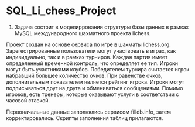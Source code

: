 # SQL_Li_chess_Project

1. Задача состоит в моделирровании структуры базы данных в рамках MySQL международного
шахматного проекта lichess.

Проект создан на основе сервиса по игре в шахматы lichess.org.
Зарегестрированные пользователи могут участвовать в играх, как индивидуально,
так и в рамках турниров. Каждая партия имеет определенный временной контроль, что определяет ее тип.
Игроки  могут быть участниками клубов. Победителем турнира считается игрок набравший большее количество очков. При равенстве очков, 
дополнительным показателем является рейтинг игрока. Игроки могут подписываться друг на друга и обмениваться сообщениями.
Помимо игроков, есть тренеры, которые оказывают услуги в соответствии с часовой ставкой.

Первоначальные данные заполнялись сервисом filldb.info, затем корректировались. Скрипты заполнения таблиц прилагаются.
